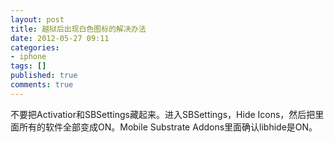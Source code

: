 ```yaml
---
layout: post
title: 越狱后出现白色图标的解决办法
date: 2012-05-27 09:11
categories:
- iphone
tags: []
published: true
comments: true
---
```

<p><p>不要把Activatior和SBSettings藏起来。进入SBSettings，Hide Icons，然后把里面所有的软件全部变成ON。Mobile Substrate Addons里面确认libhide是ON。</p></p>
